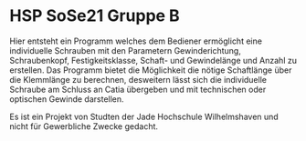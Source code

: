 # HSP SoSe21 Gruppe B

Hier entsteht ein Programm welches dem Bediener ermöglicht eine individuelle Schrauben mit den Parametern Gewinderichtung, Schraubenkopf, Festigkeitsklasse, Schaft- und Gewindelänge und Anzahl zu erstellen. Das Programm bietet die Möglichkeit die nötige Schaftlänge über die Klemmlänge zu berechnen, desweitern lässt sich die individuelle Schraube am Schluss an Catia übergeben und mit technischen oder optischen Gewinde darstellen.

Es ist ein Projekt von Studten der Jade Hochschule Wilhelmshaven und nicht für Gewerbliche Zwecke gedacht.
